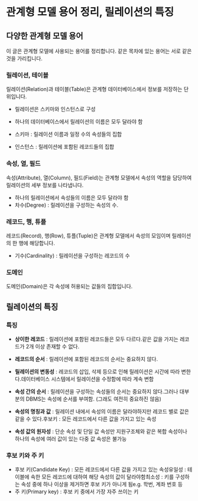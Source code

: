 # 관계형 모델 용어 정리, 릴레이션의 특징

## 다양한 관계형 모델 용어

이 글은 관계형 모델에 사용되는 용어를 정리합니다. 같은 목차에 있는 용어는 서로 같은 것을 가리킵니다.

### 릴레이션, 테이블

릴레이션(Relation)과 테이블(Table)은 관계형 데이터베이스에서 정보를 저장하는 단위입니다.

- 릴레이션은 스키마와 인스턴스로 구성
- 하나의 데이터베이스에서 릴레이션의 이름은 모두 달라야 함


- 스키마 : 릴레이션 이름과 일정 수의 속성들의 집합
- 인스턴스 : 릴레이션에 포함된 레코드들의 집합

### 속성, 열, 필드

속성(Attribute), 열(Column), 필드(Field)는 관계형 모델에서 속성의 역할을 담당하여 릴레이션의 세부 정보를 나타냅니다.


- 하나의 릴레이션에서 속성들의 이름은 모두 달라야 함
- 차수(Degree) : 릴레이션을 구성하는 속성의 수.

### 레코드, 행, 튜플

레코드(Record), 행(Row), 튜플(Tuple)은 관계형 모델에서 속성의 모임이며 릴레이션의 한 행에 해당합니다.


- 기수(Cardinality) : 릴레이션을 구성하는 레코드의 수

### 도메인

도메인(Domain)은 각 속성에 허용되는 값들의 집합입니다.


## 릴레이션의 특징

### 특징

- **상이한 레코드** : 릴레이션에 포함된 레코드들은 모두 다르다.같은 값을 가지는 레코드가 2개 이상 존재할 수 없다.
- **레코드의 순서** : 릴레이션에 포함된 레코드의 순서는 중요하지 않다.
    
    
- **릴레이션의 변동성** : 레코드의 삽입, 삭제 등으로 인해 릴레이션은 시간에 따라 변한다.데이터베이스 시스템에서 릴레이션을 수정함에 따라 계속 변함
- **속성 간의 순서** : 릴레이션을 구성하는 속성들의 순서는 중요하지 않다.그러나 대부분의 DBMS는 속성에 순서를 부여함. (그래도 여전히 중요하진 않음)
    
    
- **속성의 명칭과 값** : 릴레이션 내에서 속성의 이름은 달라야하지만 레코드 별로 값은 같을 수 있다.후보키 : 모든 레코드에서 다른 값을 가지고 있는 속성
- **속성 값의 원자성** : 단순 속성 및 단일 값 속성만 지원구조체와 같은 복합 속성이나 하나의 속성에 여러 값이 있는 다중 값 속성은 불가능
    
    

### 후보 키와 주 키

- 후보 키(Candidate Key) : 모든 레코드에서 다른 값을 가지고 있는 속성유일성 : 테이블에 속한 모든 레코드에 대하여 해당 속성의 값이 달라야함최소성 : 키를 구성하는 속성 중에 하나 이상을 제거하면 후보 키가 아니게 됨e.g. 학번, 계좌 번호 등
- 주 키(Primary key) : 후보 키 중에서 가장 자주 쓰이는 키
